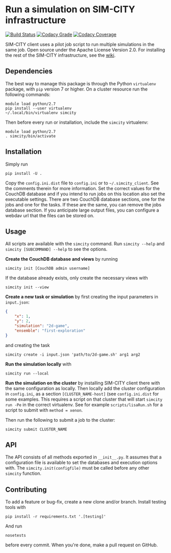 # Run a simulation on SIM-CITY infrastructure

[![Build Status](https://travis-ci.org/indodutch/sim-city-client.svg?branch=master)](https://travis-ci.org/indodutch/sim-city-client)
[![Codacy Grade](https://api.codacy.com/project/badge/grade/60c3365bb4ad43aeba99954ac8a85433)](https://www.codacy.com/app/github_4/sim-city-client)
[![Codacy Coverage](https://api.codacy.com/project/badge/coverage/60c3365bb4ad43aeba99954ac8a85433)](https://www.codacy.com/app/github_4/sim-city-client)

SIM-CITY client uses a pilot job script to run multiple simulations in the same job. Open source under the Apache License Version 2.0. For installing the rest of the SIM-CITY infrastructure, see the [wiki](https://github.com/indodutch/sim-city-client/wiki).

## Dependencies

The best way to manage this package is through the Python `virtualenv` package, with `pip` version 7 or higher. On a cluster resource run the following commands:

    module load python/2.7
    pip install --user virtualenv
    ~/.local/bin/virtualenv simcity

Then before every run or installation, include the `simcity` virtualenv:

    module load python/2.7
    . simcity/bin/activate

## Installation

Simply run

    pip install -U .

Copy the `config.ini.dist` file to `config.ini` or to `~/.simcity_client`. See the comments therein for more information. Set the correct values for the CouchDB database and if you intend to run jobs on this location also set the executable settings. There are two CouchDB database sections, one for the jobs and one for the tasks. If these are the same, you can remove the jobs database section. If you anticipate large output files, you can configure a webdav url that the files can be stored on.

## Usage

All scripts are available with the `simcity` command. Run `simcity --help` and
`simcity [SUBCOMMAND] --help` to see the options.

**Create the CouchDB database and views** by running

    simcity init [CouchDB admin username]

If the database already exists, only create the necessary views with

    simcity init --view

**Create a new task or simulation** by first creating the input parameters in
`input.json`:

```json
{
    "x": 1,
    "y": 2,
    "simulation": "2d-game",
    "ensemble": "first-exploration"
}
```
and creating the task

    simcity create -i input.json 'path/to/2d-game.sh' arg1 arg2

**Run the simulation locally** with

    simcity run --local 

**Run the simulation on the cluster** by installing SIM-CITY client there with the same configuration as locally. Then locally add the cluster configuration in `config.ini`, as a section `[CLUSTER_NAME-host]` (see `config.ini.dist` for some examples. This requires a script on that cluster that will start `simcity run -Pe` in the correct virtualenv. See for example `scripts/lisaRun.sh` for a script to submit with `method = xenon`.

Then run the following to submit a job to the cluster:

    simcity submit CLUSTER_NAME

## API

The API consists of all methods exported in `__init__.py`. It assumes that a configuration file is available to set the databases and execution options with. The `simcity.init(configfile)` must be called before any other `simcity` function.

## Contributing

To add a feature or bug-fix, create a new clone and/or branch. Install testing tools with

    pip install -r requirements.txt '.[testing]'

And run

    nosetests

before every commit. When you're done, make a pull request on GitHub.
